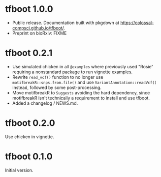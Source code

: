# tfboot 1.0.0

- Public release. Documentation built with pkgdown at https://colossal-compsci.github.io/tfboot/.
- Preprint on bioRxiv: FIXME

# tfboot 0.2.1

- Use simulated chicken in all `@examples` where previously used "Rosie" requiring a nonstandard package to run vignette examples.
- Rewrite `read_vcf()` function to no longer use `motifbreakR::snps.from.file()` and use `VariantAnnotation::readVcf()` instead, followed by some post-processing. 
- Move motifbreakR to `Suggests` avoiding the hard dependency, since motifbreakR isn't technically a requirement to install and use tfboot. 
- Added a changelog / NEWS.md.

# tfboot 0.2.0

Use chicken in vignette.

# tfboot 0.1.0

Initial version.
